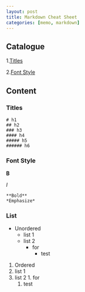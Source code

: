 ```yaml
---
layout: post
title: Markdown Cheat Sheet
categories: [memo, markdown]
---
```


## Catalogue

1.[Titles](#titles)

2.[Font Style](#font-style)

## Content

### Titles

```
# h1
## h2
### h3
#### h4
##### h5
###### h6
```

### Font Style

**B**

*I*

```
**Bold**
*Emphasize*
```

### List

- Unordered
  - list 1
  - list 2
    - for
      - test

1. Ordered
  1. list 1
  2. list 2
    1. for
      1. test


